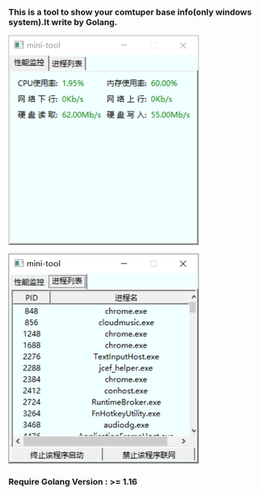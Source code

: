 ### This is a tool to show your comtuper base info(only windows system).It write by Golang.

![img.png](./images/1.png)

![img.png](./images/2.png)


### Require Golang Version : >= 1.16